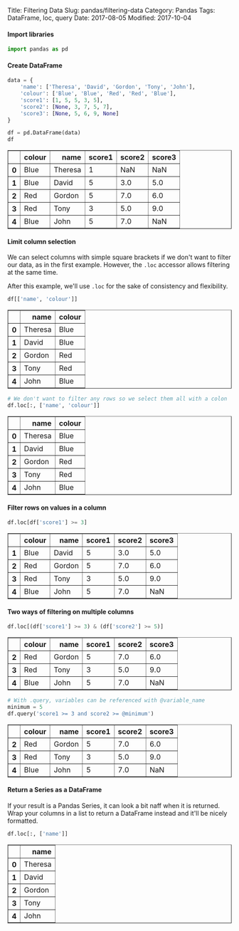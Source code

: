 Title: Filtering Data
Slug: pandas/filtering-data
Category: Pandas
Tags: DataFrame, loc, query
Date: 2017-08-05
Modified: 2017-10-04

#### Import libraries


```python
import pandas as pd
```

#### Create DataFrame


```python
data = {
    'name': ['Theresa', 'David', 'Gordon', 'Tony', 'John'],
    'colour': ['Blue', 'Blue', 'Red', 'Red', 'Blue'],
    'score1': [1, 5, 5, 3, 5],
    'score2': [None, 3, 7, 5, 7],
    'score3': [None, 5, 6, 9, None]
}

df = pd.DataFrame(data)
df
```




<div>
<table border="1" class="dataframe">
  <thead>
    <tr style="text-align: right;">
      <th></th>
      <th>colour</th>
      <th>name</th>
      <th>score1</th>
      <th>score2</th>
      <th>score3</th>
    </tr>
  </thead>
  <tbody>
    <tr>
      <th>0</th>
      <td>Blue</td>
      <td>Theresa</td>
      <td>1</td>
      <td>NaN</td>
      <td>NaN</td>
    </tr>
    <tr>
      <th>1</th>
      <td>Blue</td>
      <td>David</td>
      <td>5</td>
      <td>3.0</td>
      <td>5.0</td>
    </tr>
    <tr>
      <th>2</th>
      <td>Red</td>
      <td>Gordon</td>
      <td>5</td>
      <td>7.0</td>
      <td>6.0</td>
    </tr>
    <tr>
      <th>3</th>
      <td>Red</td>
      <td>Tony</td>
      <td>3</td>
      <td>5.0</td>
      <td>9.0</td>
    </tr>
    <tr>
      <th>4</th>
      <td>Blue</td>
      <td>John</td>
      <td>5</td>
      <td>7.0</td>
      <td>NaN</td>
    </tr>
  </tbody>
</table>
</div>



#### Limit column selection
We can select columns with simple square brackets if we don't want to filter our data, as in the first example. However, the `.loc` accessor allows filtering at the same time.

After this example, we'll use `.loc` for the sake of consistency and flexibility.


```python
df[['name', 'colour']]
```




<div>
<table border="1" class="dataframe">
  <thead>
    <tr style="text-align: right;">
      <th></th>
      <th>name</th>
      <th>colour</th>
    </tr>
  </thead>
  <tbody>
    <tr>
      <th>0</th>
      <td>Theresa</td>
      <td>Blue</td>
    </tr>
    <tr>
      <th>1</th>
      <td>David</td>
      <td>Blue</td>
    </tr>
    <tr>
      <th>2</th>
      <td>Gordon</td>
      <td>Red</td>
    </tr>
    <tr>
      <th>3</th>
      <td>Tony</td>
      <td>Red</td>
    </tr>
    <tr>
      <th>4</th>
      <td>John</td>
      <td>Blue</td>
    </tr>
  </tbody>
</table>
</div>




```python
# We don't want to filter any rows so we select them all with a colon
df.loc[:, ['name', 'colour']]
```




<div>
<table border="1" class="dataframe">
  <thead>
    <tr style="text-align: right;">
      <th></th>
      <th>name</th>
      <th>colour</th>
    </tr>
  </thead>
  <tbody>
    <tr>
      <th>0</th>
      <td>Theresa</td>
      <td>Blue</td>
    </tr>
    <tr>
      <th>1</th>
      <td>David</td>
      <td>Blue</td>
    </tr>
    <tr>
      <th>2</th>
      <td>Gordon</td>
      <td>Red</td>
    </tr>
    <tr>
      <th>3</th>
      <td>Tony</td>
      <td>Red</td>
    </tr>
    <tr>
      <th>4</th>
      <td>John</td>
      <td>Blue</td>
    </tr>
  </tbody>
</table>
</div>



#### Filter rows on values in a column


```python
df.loc[df['score1'] >= 3]
```




<div>
<table border="1" class="dataframe">
  <thead>
    <tr style="text-align: right;">
      <th></th>
      <th>colour</th>
      <th>name</th>
      <th>score1</th>
      <th>score2</th>
      <th>score3</th>
    </tr>
  </thead>
  <tbody>
    <tr>
      <th>1</th>
      <td>Blue</td>
      <td>David</td>
      <td>5</td>
      <td>3.0</td>
      <td>5.0</td>
    </tr>
    <tr>
      <th>2</th>
      <td>Red</td>
      <td>Gordon</td>
      <td>5</td>
      <td>7.0</td>
      <td>6.0</td>
    </tr>
    <tr>
      <th>3</th>
      <td>Red</td>
      <td>Tony</td>
      <td>3</td>
      <td>5.0</td>
      <td>9.0</td>
    </tr>
    <tr>
      <th>4</th>
      <td>Blue</td>
      <td>John</td>
      <td>5</td>
      <td>7.0</td>
      <td>NaN</td>
    </tr>
  </tbody>
</table>
</div>



#### Two ways of filtering on multiple columns


```python
df.loc[(df['score1'] >= 3) & (df['score2'] >= 5)]
```




<div>
<table border="1" class="dataframe">
  <thead>
    <tr style="text-align: right;">
      <th></th>
      <th>colour</th>
      <th>name</th>
      <th>score1</th>
      <th>score2</th>
      <th>score3</th>
    </tr>
  </thead>
  <tbody>
    <tr>
      <th>2</th>
      <td>Red</td>
      <td>Gordon</td>
      <td>5</td>
      <td>7.0</td>
      <td>6.0</td>
    </tr>
    <tr>
      <th>3</th>
      <td>Red</td>
      <td>Tony</td>
      <td>3</td>
      <td>5.0</td>
      <td>9.0</td>
    </tr>
    <tr>
      <th>4</th>
      <td>Blue</td>
      <td>John</td>
      <td>5</td>
      <td>7.0</td>
      <td>NaN</td>
    </tr>
  </tbody>
</table>
</div>




```python
# With .query, variables can be referenced with @variable_name
minimum = 5
df.query('score1 >= 3 and score2 >= @minimum')
```




<div>
<table border="1" class="dataframe">
  <thead>
    <tr style="text-align: right;">
      <th></th>
      <th>colour</th>
      <th>name</th>
      <th>score1</th>
      <th>score2</th>
      <th>score3</th>
    </tr>
  </thead>
  <tbody>
    <tr>
      <th>2</th>
      <td>Red</td>
      <td>Gordon</td>
      <td>5</td>
      <td>7.0</td>
      <td>6.0</td>
    </tr>
    <tr>
      <th>3</th>
      <td>Red</td>
      <td>Tony</td>
      <td>3</td>
      <td>5.0</td>
      <td>9.0</td>
    </tr>
    <tr>
      <th>4</th>
      <td>Blue</td>
      <td>John</td>
      <td>5</td>
      <td>7.0</td>
      <td>NaN</td>
    </tr>
  </tbody>
</table>
</div>



#### Return a Series as a DataFrame
If your result is a Pandas Series, it can look a bit naff when it is returned. Wrap your columns in a list to return a DataFrame instead and it'll be nicely formatted.


```python
df.loc[:, ['name']]
```




<div>
<table border="1" class="dataframe">
  <thead>
    <tr style="text-align: right;">
      <th></th>
      <th>name</th>
    </tr>
  </thead>
  <tbody>
    <tr>
      <th>0</th>
      <td>Theresa</td>
    </tr>
    <tr>
      <th>1</th>
      <td>David</td>
    </tr>
    <tr>
      <th>2</th>
      <td>Gordon</td>
    </tr>
    <tr>
      <th>3</th>
      <td>Tony</td>
    </tr>
    <tr>
      <th>4</th>
      <td>John</td>
    </tr>
  </tbody>
</table>
</div>



